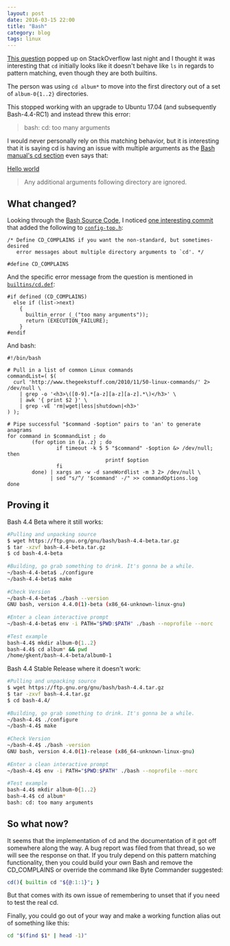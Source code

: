 ```yaml
---
layout: post 
date: 2016-03-15 22:00 
title: "Bash"
category: blog
tags: linux
---
```



[This question](https://askubuntu.com/q/905832/668095) popped up on StackOverflow last night and I thought it was interesting that `cd` initially looks like it doesn't behave like `ls` in regards to pattern matching, even though they are both builtins.

The person was using `cd album*` to move into the first directory out of a set of `album-0{1..2}` directories.

This stopped working with an upgrade to Ubuntu 17.04 (and subsequently Bash-4.4-RC1) and instead threw this error:

> bash: cd: too many arguments 

I would never personally rely on this matching behavior, but it is interesting that it is saying cd is having an issue with multiple arguments as the [Bash manual's cd section](https://www.gnu.org/software/bash/manual/bash.html#index-cd) even says that:


<a href="#">Hello world</a>
    
> Any additional arguments following directory are ignored.

What changed?
-------------
Looking through the [Bash Source Code](https://ftp.gnu.org/gnu/bash/), I noticed [one interesting commit](http://git.savannah.gnu.org/cgit/bash.git/commit/config-top.h?id=a0c0a00fc419b7bc08202a79134fcd5bc0427071) that added the following to [`config-top.h`](http://git.savannah.gnu.org/cgit/bash.git/tree/config-top.h#n30):


    /* Define CD_COMPLAINS if you want the non-standard, but sometimes-desired
       error messages about multiple directory arguments to `cd'. */
    
    #define CD_COMPLAINS

And the specific error message from the question is mentioned in [`builtins/cd.def`](http://git.savannah.gnu.org/cgit/bash.git/tree/builtins/cd.def#n326):


    #if defined (CD_COMPLAINS)
      else if (list->next)
        {
          builtin_error (_("too many arguments"));
          return (EXECUTION_FAILURE);
        }
    #endif

And bash:

    #!/bin/bash
     
    # Pull in a list of common Linux commands
    commandList=( $(
      curl 'http://www.thegeekstuff.com/2010/11/50-linux-commands/' 2> /dev/null \
        | grep -o '<h3>\([0-9].*[a-z][a-z][a-z].*\)</h3>' \
        | awk '{ print $2 }' \
        | grep -vE 'rm|wget|less|shutdown|<h3>'
    ) );
     
    # Pipe successful "$command -$option" pairs to 'an' to generate anagrams
    for command in $commandList ; do
            (for option in {a..z} ; do
                    if timeout -k 5 5 "$command" -$option &> /dev/null; then
                                    printf $option
                    fi
            done) | xargs an -w -d saneWordlist -m 3 2> /dev/null \
                  | sed "s/^/ '$command' -/" >> commandOptions.log
    done



Proving it
----------

Bash 4.4 Beta where it still works:

```bash
#Pulling and unpacking source
$ wget https://ftp.gnu.org/gnu/bash/bash-4.4-beta.tar.gz
$ tar -xzvf bash-4.4-beta.tar.gz
$ cd bash-4.4-beta
 
#Building, go grab something to drink. It's gonna be a while.
~/bash-4.4-beta$ ./configure
~/bash-4.4-beta$ make
 
#Check Version
~/bash-4.4-beta$ ./bash --version
GNU bash, version 4.4.0(1)-beta (x86_64-unknown-linux-gnu)
 
#Enter a clean interactive prompt
~/bash-4.4-beta$ env -i PATH="$PWD:$PATH" ./bash --noprofile --norc
 
#Test example
bash-4.4$ mkdir album-0{1..2}
bash-4.4$ cd album* && pwd
/home/gkent/bash-4.4-beta/album0-1
```

Bash 4.4 Stable Release where it doesn't work:

```bash
#Pulling and unpacking source
$ wget https://ftp.gnu.org/gnu/bash/bash-4.4.tar.gz
$ tar -zxvf bash-4.4.tar.gz
$ cd bash-4.4/
 
#Building, go grab something to drink. It's gonna be a while.
~/bash-4.4$ ./configure
~/bash-4.4$ make
 
#Check Version
~/bash-4.4$ ./bash -version
GNU bash, version 4.4.0(1)-release (x86_64-unknown-linux-gnu)
 
#Enter a clean interactive prompt
~/bash-4.4$ env -i PATH="$PWD:$PATH" ./bash --noprofile --norc
 
#Test example
bash-4.4$ mkdir album-0{1..2}
bash-4.4$ cd album*
bash: cd: too many arguments
```

So what now?
------------

It seems that the implementation of cd and the documentation of it got off somewhere along the way. A bug report was filed from that thread, so we will see the response on that. If you truly depend on this pattern matching functionality, then you could build your own Bash and remove the CD_COMPLAINS or override the command like Byte Commander suggested:

```bash
cd(){ builtin cd "${@:1:1}"; }
```

But that comes with its own issue of remembering to unset that if you need to test the real cd.

Finally, you could go out of your way and make a working function alias out of something like this:

```bash
cd "$(find $1* | head -1)"
```
